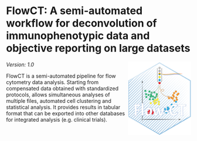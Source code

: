 # FlowCT: A semi-automated workflow for deconvolution of immunophenotypic data and objective reporting on large datasets 

<img src="extra/logo_FlowCT_hex.png" height="200" align="right" />

_Version: 1.0_

FlowCT is a semi-automated pipeline for flow cytometry data analysis. 
Starting from compensated data obtained with standardized protocols, allows simultaneous analyses of multiple files, automated cell clustering and statistical analysis. It provides results in tabular format that can be exported into other databases for integrated analysis (e.g. clinical trials).

